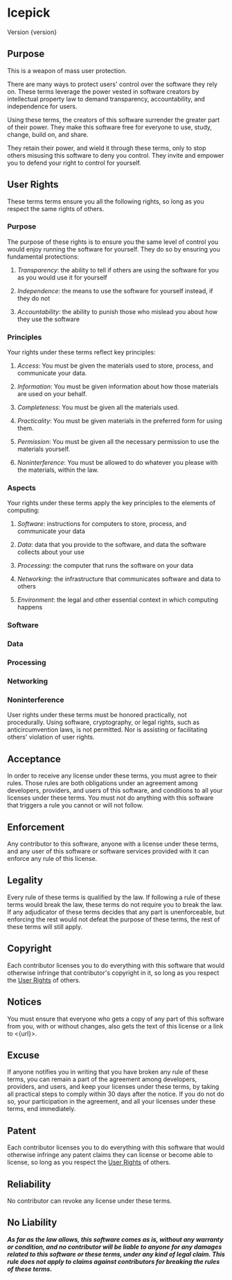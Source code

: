 # Icepick
Version {version}

## Purpose
This is a weapon of mass user protection.

There are many ways to protect users' control over the software they rely on.  These terms leverage the power vested in software creators by intellectual property law to demand transparency, accountability, and independence for users.

Using these terms, the creators of this software surrender the greater part of their power.  They make this software free for everyone to use, study, change, build on, and share.

They retain their power, and wield it through these terms, only to stop others misusing this software to deny you control.  They invite and empower you to defend your right to control for yourself.

## <a id="user-rights">User Rights</a>
These terms terms ensure you all the following rights, so long as you respect the same rights of others.

### Purpose
The purpose of these rights is to ensure you the same level of control you would enjoy running the software for yourself.  They do so by ensuring you fundamental protections:

1.  _Transparency_: the ability to tell if others are using the software for you as you would use it for yourself

2.  _Independence_: the means to use the software for yourself instead, if they do not

3.  _Accountability_: the ability to punish those who mislead you about how they use the software

### Principles
Your rights under these terms reflect key principles:

1.  _Access_:  You must be given the materials used to store, process, and communicate your data.

2.  _Information_:  You must be given information about how those materials are used on your behalf.

3.  _Completeness_:  You must be given all the materials used.

4.  _Practicality_:  You must be given materials in the preferred form for using them.

5.  _Permission_:  You must be given all the necessary permission to use the materials yourself.

6. _Noninterference_:  You must be allowed to do whatever you please with the materials, within the law.

### Aspects
Your rights under these terms apply the key principles to the elements of computing:

1.  _Software_:  instructions for computers to store, process, and communicate your data

2.  _Data_:  data that you provide to the software, and data the software collects about your use 

3.  _Processing_:  the computer that runs the software on your data

4.  _Networking_:  the infrastructure that communicates software and data to others

5.  _Environment_: the legal and other essential context in which computing happens

### Software
<!-- TODO -->

### Data
<!-- TODO -->

### Processing
<!-- TODO -->

### Networking
<!-- TODO -->

### Noninterference
User rights under these terms must be honored practically, not procedurally.  Using software, cryptography, or legal rights, such as anticircumvention laws, is not permitted.  Nor is assisting or facilitating others' violation of user rights.

## Acceptance
In order to receive any license under these terms, you must agree to their rules.  Those rules are both obligations under an agreement among developers, providers, and users of this software, and conditions to all your licenses under these terms.  You must not do anything with this software that triggers a rule you cannot or will not follow.

## Enforcement
Any contributor to this software, anyone with a license under these terms, and any user of this software or software services provided with it can enforce any rule of this license.

## Legality
Every rule of these terms is qualified by the law.  If following a rule of these terms would break the law, these terms do not require you to break the law.  If any adjudicator of these terms decides that any part is unenforceable, but enforcing the rest would not defeat the purpose of these terms, the rest of these terms will still apply.

## Copyright
Each contributor licenses you to do everything with this software that would otherwise infringe that contributor's copyright in it, so long as you respect the [User Rights](#user-rights) of others.

## Notices
You must ensure that everyone who gets a copy of any part of this software from you, with or without changes, also gets the text of this license or a link to <{url}>.

## Excuse
If anyone notifies you in writing that you have broken any rule of these terms, you can remain a part of the agreement among developers, providers, and users, and keep your licenses under these terms, by taking all practical steps to comply within 30 days after the notice.  If you do not do so, your participation in the agreement, and all your licenses under these terms, end immediately.

## Patent
Each contributor licenses you to do everything with this software that would otherwise infringe any patent claims they can license or become able to license, so long as you respect the [User Rights](#user-rights) of others.

## Reliability
No contributor can revoke any license under these terms.

## No Liability
***As far as the law allows, this software comes as is, without any warranty or condition, and no contributor will be liable to anyone for any damages related to this software or these terms, under any kind of legal claim.  This rule does not apply to claims against contributors for breaking the rules of these terms.***
